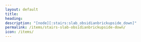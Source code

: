 ```yaml
---
layout: default
title: 
heading: 
description: "[node][:stairs:slab_obsidianbrickupside_down]"
permalink: /items/stairs-slab-obsidianbrickupside-down/
icon: /items/
---
```


